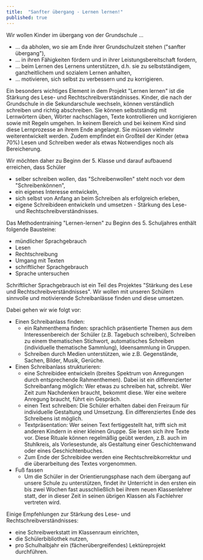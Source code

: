 ```yaml
---
title:  "Sanfter übergang - Lernen lernen!"
published: true
---
```



Wir wollen Kinder im übergang von der Grundschule ...

- ... da abholen, wo sie am Ende ihrer Grundschulzeit stehen ("sanfter übergang"),
- ... in ihren Fähigkeiten fördern und in ihrer Leistungsbereitschaft fordern,
- ... beim Lernen des Lernens unterstützen, d.h. sie zu selbstständigem, ganzheitlichem und sozialem Lernen anhalten,
- ... motivieren, sich selbst zu verbessern und zu korrigieren.

Ein besonders wichtiges Element in dem Projekt "Lernen lernen" ist die Stärkung des Lese- und Rechtschreibverständnisses. Kinder, die nach der Grundschule in die Sekundarschule wechseln, können verständlich schreiben und richtig abschreiben. Sie können selbstständig mit Lernwörtern üben, Wörter nachschlagen, Texte kontrollieren und korrigieren sowie mit Regeln umgehen. In keinem Bereich und bei keinem Kind sind diese Lernprozesse an ihrem Ende angelangt. Sie müssen vielmehr weiterentwickelt werden. Zudem empfindet ein Großteil der Kinder (etwa 70%) Lesen und Schreiben weder als etwas Notwendiges noch als Bereicherung. 

Wir möchten daher zu Beginn der 5. Klasse und darauf aufbauend erreichen, dass Schüler

- selber schreiben wollen, das "Schreibenwollen" steht noch vor dem "Schreibenkönnen",
- ein eigenes Interesse entwickeln,
- sich selbst von Anfang an beim Schreiben als erfolgreich erleben,
- eigene Schreibideen entwickeln und umsetzen - Stärkung des Lese- und Rechtschreibverständnisses.

Das Methodentraining "Lernen-lernen" zu Beginn des 5. Schuljahres enthält folgende Bausteine:

- mündlicher Sprachgebrauch
- Lesen
- Rechtschreibung
- Umgang mit Texten
- schriftlicher Sprachgebrauch
- Sprache untersuchen

Schriftlicher Sprachgebrauch ist ein Teil des Projektes "Stärkung des Lese und Rechtschreibverständnisses". Wir wollen mit unseren Schülern sinnvolle und motivierende Schreibanlässe finden und diese umsetzen. 

Dabei gehen wir wie folgt vor:

- Einen Schreibanlass finden: 
  - ein Rahmenthema finden: sprachlich präsentierte Themen aus dem Interessenbereich der Schüler (z.B. Tagebuch schreiben), Schreiben zu einem thematischen Stichwort, automatisches Schreiben (individuelle thematische Sammlung), Ideensammlung in Gruppen.
  - Schreiben durch Medien unterstützen, wie z.B. Gegenstände, Sachen, Bilder, Musik, Gerüche.
- Einen Schreibanlass strukturieren: 
  - eine Schreibidee entwickeln (breites Spektrum von Anregungen durch entsprechende Rahmenthemen). Dabei ist ein differenzierter Schreibanfang möglich: Wer etwas zu schreiben hat, schreibt. Wer Zeit zum Nachdenken braucht, bekommt diese. Wer eine weitere Anregung braucht, führt ein Gespräch.
  - einen Text schreiben: Die Schüler erhalten dabei den Freiraum für individuelle Gestaltung und Umsetzung. Ein differenziertes Ende des Schreibens ist möglich.
  - Textpräsentation: Wer seinen Text fertiggestellt hat, trifft sich mit anderen Kindern in einer kleinen Gruppe. Sie lesen sich ihre Texte vor. Diese Rituale können regelmäßig geübt werden, z.B. auch im Stuhlkreis, als Vorlesestunde, als Gestaltung einer Geschichtenwand oder eines Geschichtenbuches.
  - Zum Ende der Schreibidee werden eine Rechtschreibkorrektur und die überarbeitung des Textes vorgenommen.
- Fuß fassen 
  - Um die Schüler in der Orientierungsphase nach dem übergang auf unsere Schule zu unterstützen, findet ihr Unterricht in den ersten ein bis zwei Wochen fast ausschließlich bei ihrem neuen Klassenlehrer statt, der in dieser Zeit in seinen übrigen Klassen als Fachlehrer vertreten wird. 

Einige Empfehlungen zur Stärkung des Lese- und Rechtschreibverständnisses:

- eine Schreibwerkstatt im Klassenraum einrichten,
- die Schülerbibliothek nutzen,
- pro Schulhalbjahr ein (fächerübergreifendes) Lektüreprojekt durchführen. 

